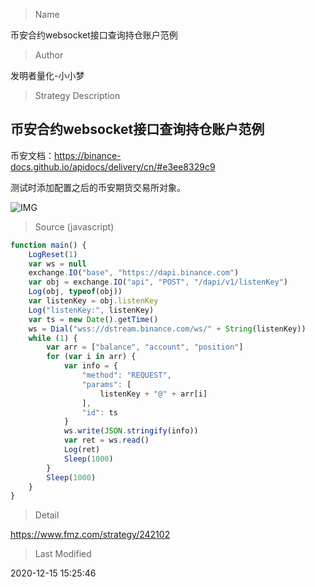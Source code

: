 
> Name

币安合约websocket接口查询持仓账户范例

> Author

发明者量化-小小梦

> Strategy Description

## 币安合约websocket接口查询持仓账户范例

币安文档：https://binance-docs.github.io/apidocs/delivery/cn/#e3ee8329c9

测试时添加配置之后的币安期货交易所对象。

![IMG](https://www.fmz.com/upload/asset/1677407ce69131d8047b.png) 



> Source (javascript)

``` javascript
function main() {
    LogReset(1)
    var ws = null
    exchange.IO("base", "https://dapi.binance.com")
    var obj = exchange.IO("api", "POST", "/dapi/v1/listenKey")
    Log(obj, typeof(obj))
    var listenKey = obj.listenKey
    Log("listenKey:", listenKey)
    var ts = new Date().getTime()
    ws = Dial("wss://dstream.binance.com/ws/" + String(listenKey))
    while (1) {
        var arr = ["balance", "account", "position"]
        for (var i in arr) {
            var info = {
                "method": "REQUEST",
                "params": [
                    listenKey + "@" + arr[i]
                ],
                "id": ts
            }
            ws.write(JSON.stringify(info))
            var ret = ws.read()
            Log(ret)
            Sleep(1000)
        }
        Sleep(1000)
    }
}
```

> Detail

https://www.fmz.com/strategy/242102

> Last Modified

2020-12-15 15:25:46
